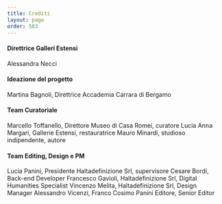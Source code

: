 ```yaml
---
title: Crediti
layout: page
order: 503
---
```



#### Direttrice Galleri Estensi

Alessandra Necci


#### Ideazione del progetto

Martina Bagnoli, Direttrice Accademia Carrara di Bergamo 


#### Team Curatoriale

Marcello Toffanello, Direttore Museo di Casa Romei, curatore
Lucia Anna Margari, Gallerie Estensi, restauratrice
Mauro Minardi, studioso indipendente, autore



#### Team Editing, Design e PM

Lucia Panini, Presidente Haltadefinizione Srl, supervisore
Cesare Bordi, Back-end Developer
Francesco Gavioli, Haltadefinizione Srl, Digital Humanities Specialist
Vincenzo Melita, Haltadefinizione Srl, Design Manager
Alessandro Vicenzi, Franco Cosimo Panini Editore, Senior Editor

